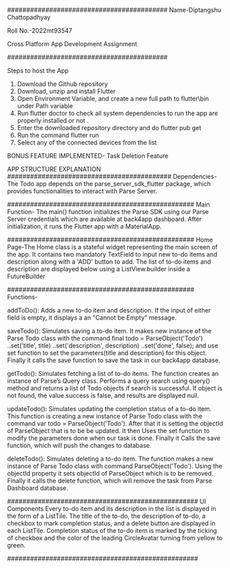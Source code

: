 ##########################################
Name-Diptangshu Chattopadhyay

Roll No.-2022mt93547

Cross Platform App Development Assignment

##########################################

Steps to host the App

1) Download the Github repository
2) Download, unzip and install Flutter 
3) Open Environment Variable, and create a new full path to flutter\bin under Path variable
4) Run flutter doctor to check all system dependencies to run the app are properly installed or not .
5) Enter the downloaded repository directory and do flutter pub get 
6) Run the command flutter run
7) Select any of the connected devices from the list

BONUS FEATURE IMPLEMENTED-
Task Deletion Feature

APP STRUCTURE EXPLANATION
###########################################
Dependencies-The Todo app depends on the parse_server_sdk_flutter package, which provides functionalities to interact with Parse Server.


#################################################
Main Function- The main() function initializes the Parse SDK using our Parse Server credentials which are available at back4app dashboard. After initialization, it runs the Flutter app with a MaterialApp.

#################################################
Home Page-The Home class is a stateful widget representing the main screen of the app. It contains two mandatory TextField to input new to-do items and description along with a 'ADD' button to add. The list of to-do items and description are displayed below using a ListView.builder inside a FutureBuilder

#################################################
Functions-

addToDo(): Adds a new to-do item and description. If the input of either field is empty, it displays a an "Cannot be Empty" message.

saveTodo(): Simulates saving a to-do item. It makes new instance of the Parse Todo class with the command final todo = ParseObject('Todo')
      ..set('title', title)
      ..set('description', description)
      ..set('done', false);
and use set function to set the parameters(title and description) for this object. Finally it calls the save function to save the task in our back4app database.

getTodo(): Simulates fetching a list of to-do items. The function creates an instance of Parse’s Query class. Performs a query search using query() method and returns a list of Todo objects if search is successful. If object is not found, the value success is false, and results are displayed null.

updateTodo(): Simulates updating the completion status of a to-do item. This function is creating a new instance of Parse Todo class with the command var todo = ParseObject('Todo').
After that it is setting the objectId of ParseObject that is to be be updated. It then Uses the set function to modify the parameters done when our task is done. Finally it Calls the save function, which will push the changes to database.

deleteTodo(): Simulates deleting a to-do item. The function makes a new instance of Parse Todo class with command ParseObject('Todo').
Using the objectId property it sets objectId of ParseObject which is to be removed. Finally it calls the delete function, which will remove the task from Parse Dashboard database.

##################################################
UI Components
Every to-do item and its description in the list is displayed in the form of a  ListTile.
The title of the to-do, the description of to-do, a checkbox to mark completion status, and a delete button are displayed in each ListTile.
Completion status of the to-do item is marked by the ticking of checkbox and the color of the leading CircleAvatar turning from yellow to green.

##################################################





